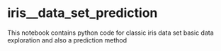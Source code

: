 # iris__data_set_prediction
This notebook contains python code for classic iris data set basic data exploration and also a prediction method
